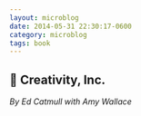 ```yaml
---
layout: microblog
date: 2014-05-31 22:30:17-0600
category: microblog
tags: book
---
```

## 📖 Creativity, Inc.
*By Ed Catmull with Amy Wallace*

